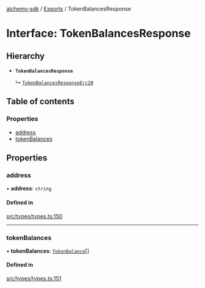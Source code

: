[alchemy-sdk](../README.md) / [Exports](../modules.md) / TokenBalancesResponse

# Interface: TokenBalancesResponse

## Hierarchy

- **`TokenBalancesResponse`**

  ↳ [`TokenBalancesResponseErc20`](TokenBalancesResponseErc20.md)

## Table of contents

### Properties

- [address](TokenBalancesResponse.md#address)
- [tokenBalances](TokenBalancesResponse.md#tokenbalances)

## Properties

### address

• **address**: `string`

#### Defined in

[src/types/types.ts:150](https://github.com/alchemyplatform/alchemy-sdk-js/blob/e62e5c7/src/types/types.ts#L150)

___

### tokenBalances

• **tokenBalances**: [`TokenBalance`](../modules.md#tokenbalance)[]

#### Defined in

[src/types/types.ts:151](https://github.com/alchemyplatform/alchemy-sdk-js/blob/e62e5c7/src/types/types.ts#L151)

